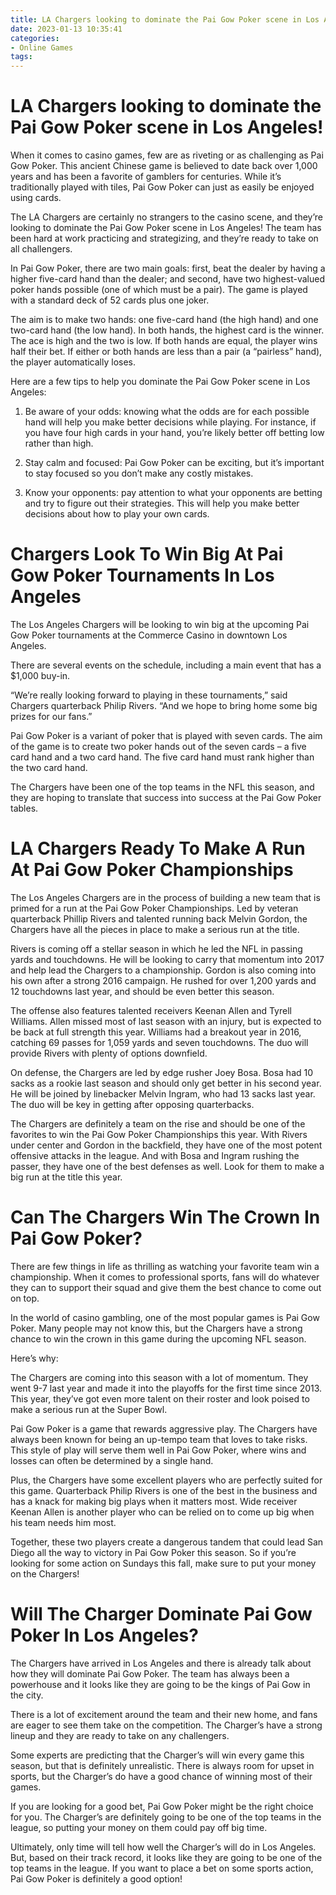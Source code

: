 ```yaml
---
title: LA Chargers looking to dominate the Pai Gow Poker scene in Los Angeles!
date: 2023-01-13 10:35:41
categories:
- Online Games
tags:
---
```



#  LA Chargers looking to dominate the Pai Gow Poker scene in Los Angeles!

When it comes to casino games, few are as riveting or as challenging as Pai Gow Poker. This ancient Chinese game is believed to date back over 1,000 years and has been a favorite of gamblers for centuries. While it’s traditionally played with tiles, Pai Gow Poker can just as easily be enjoyed using cards.

The LA Chargers are certainly no strangers to the casino scene, and they’re looking to dominate the Pai Gow Poker scene in Los Angeles! The team has been hard at work practicing and strategizing, and they’re ready to take on all challengers.

In Pai Gow Poker, there are two main goals: first, beat the dealer by having a higher five-card hand than the dealer; and second, have two highest-valued poker hands possible (one of which must be a pair). The game is played with a standard deck of 52 cards plus one joker.

The aim is to make two hands: one five-card hand (the high hand) and one two-card hand (the low hand). In both hands, the highest card is the winner. The ace is high and the two is low. If both hands are equal, the player wins half their bet. If either or both hands are less than a pair (a “pairless” hand), the player automatically loses.

Here are a few tips to help you dominate the Pai Gow Poker scene in Los Angeles:

1. Be aware of your odds: knowing what the odds are for each possible hand will help you make better decisions while playing. For instance, if you have four high cards in your hand, you’re likely better off betting low rather than high.

2. Stay calm and focused: Pai Gow Poker can be exciting, but it’s important to stay focused so you don’t make any costly mistakes.

3. Know your opponents: pay attention to what your opponents are betting and try to figure out their strategies. This will help you make better decisions about how to play your own cards.

#  Chargers Look To Win Big At Pai Gow Poker Tournaments In Los Angeles

The Los Angeles Chargers will be looking to win big at the upcoming Pai Gow Poker tournaments at the Commerce Casino in downtown Los Angeles.

There are several events on the schedule, including a main event that has a $1,000 buy-in.

“We’re really looking forward to playing in these tournaments,” said Chargers quarterback Philip Rivers. “And we hope to bring home some big prizes for our fans.”

Pai Gow Poker is a variant of poker that is played with seven cards. The aim of the game is to create two poker hands out of the seven cards – a five card hand and a two card hand. The five card hand must rank higher than the two card hand.

The Chargers have been one of the top teams in the NFL this season, and they are hoping to translate that success into success at the Pai Gow Poker tables.

#  LA Chargers Ready To Make A Run At Pai Gow Poker Championships

The Los Angeles Chargers are in the process of building a new team that is primed for a run at the Pai Gow Poker Championships. Led by veteran quarterback Phillip Rivers and talented running back Melvin Gordon, the Chargers have all the pieces in place to make a serious run at the title.

Rivers is coming off a stellar season in which he led the NFL in passing yards and touchdowns. He will be looking to carry that momentum into 2017 and help lead the Chargers to a championship. Gordon is also coming into his own after a strong 2016 campaign. He rushed for over 1,200 yards and 12 touchdowns last year, and should be even better this season.

The offense also features talented receivers Keenan Allen and Tyrell Williams. Allen missed most of last season with an injury, but is expected to be back at full strength this year. Williams had a breakout year in 2016, catching 69 passes for 1,059 yards and seven touchdowns. The duo will provide Rivers with plenty of options downfield.

On defense, the Chargers are led by edge rusher Joey Bosa. Bosa had 10 sacks as a rookie last season and should only get better in his second year. He will be joined by linebacker Melvin Ingram, who had 13 sacks last year. The duo will be key in getting after opposing quarterbacks.

The Chargers are definitely a team on the rise and should be one of the favorites to win the Pai Gow Poker Championships this year. With Rivers under center and Gordon in the backfield, they have one of the most potent offensive attacks in the league. And with Bosa and Ingram rushing the passer, they have one of the best defenses as well. Look for them to make a big run at the title this year.

#  Can The Chargers Win The Crown In Pai Gow Poker?

There are few things in life as thrilling as watching your favorite team win a championship. When it comes to professional sports, fans will do whatever they can to support their squad and give them the best chance to come out on top.

In the world of casino gambling, one of the most popular games is Pai Gow Poker. Many people may not know this, but the Chargers have a strong chance to win the crown in this game during the upcoming NFL season.

Here’s why:

The Chargers are coming into this season with a lot of momentum. They went 9-7 last year and made it into the playoffs for the first time since 2013. This year, they’ve got even more talent on their roster and look poised to make a serious run at the Super Bowl.

Pai Gow Poker is a game that rewards aggressive play. The Chargers have always been known for being an up-tempo team that loves to take risks. This style of play will serve them well in Pai Gow Poker, where wins and losses can often be determined by a single hand.

Plus, the Chargers have some excellent players who are perfectly suited for this game. Quarterback Philip Rivers is one of the best in the business and has a knack for making big plays when it matters most. Wide receiver Keenan Allen is another player who can be relied on to come up big when his team needs him most.

Together, these two players create a dangerous tandem that could lead San Diego all the way to victory in Pai Gow Poker this season. So if you’re looking for some action on Sundays this fall, make sure to put your money on the Chargers!

#  Will The Charger Dominate Pai Gow Poker In Los Angeles?

The Chargers have arrived in Los Angeles and there is already talk about how they will dominate Pai Gow Poker. The team has always been a powerhouse and it looks like they are going to be the kings of Pai Gow in the city.

There is a lot of excitement around the team and their new home, and fans are eager to see them take on the competition. The Charger’s have a strong lineup and they are ready to take on any challengers.

Some experts are predicting that the Charger’s will win every game this season, but that is definitely unrealistic. There is always room for upset in sports, but the Charger’s do have a good chance of winning most of their games.

If you are looking for a good bet, Pai Gow Poker might be the right choice for you. The Charger’s are definitely going to be one of the top teams in the league, so putting your money on them could pay off big time.

Ultimately, only time will tell how well the Charger’s will do in Los Angeles. But, based on their track record, it looks like they are going to be one of the top teams in the league. If you want to place a bet on some sports action, Pai Gow Poker is definitely a good option!
